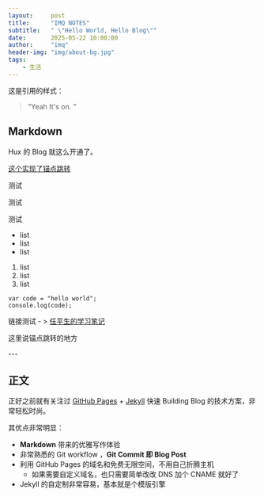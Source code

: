 ```yaml
---
layout:     post
title:      "IMQ NOTES"
subtitle:   " \"Hello World, Hello Blog\""
date:       2025-05-22 10:00:00
author:     "imq"
header-img: "img/about-bg.jpg"
tags:
    - 生活
---
```


这是引用的样式：
> “Yeah It's on. ”


## Markdown

Hux 的 Blog 就这么开通了。

[这个实现了锚点跳转 ](#build)



测试

测试

测试

- list
- list
- list

1. list
2. list
3. list

``` language="javascript"
var code = "hello world";
console.log(code);
```

链接测试 -  > [任平生的学习笔记](https://note.rpsh.net/)


这里说锚点跳转的地方
<p id = "build"></p>
---

## 正文



正好之前就有关注过 [GitHub Pages](https://pages.github.com/) + [Jekyll](http://jekyllrb.com/) 快速 Building Blog 的技术方案，非常轻松时尚。

其优点非常明显：

* **Markdown** 带来的优雅写作体验
* 非常熟悉的 Git workflow ，**Git Commit 即 Blog Post**
* 利用 GitHub Pages 的域名和免费无限空间，不用自己折腾主机
	* 如果需要自定义域名，也只需要简单改改 DNS 加个 CNAME 就好了
* Jekyll 的自定制非常容易，基本就是个模版引擎
